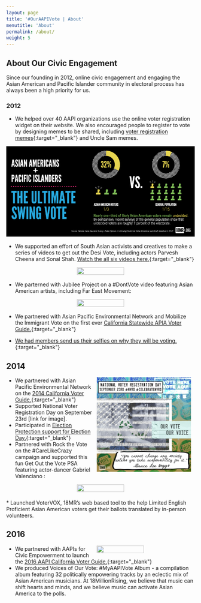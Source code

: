 ```yaml
---
layout: page
title: '#OurAAPIVote | About'
menutitle: 'About'
permalink: /about/
weight: 5
---
```


## About Our Civic Engagement

Since our founding in 2012, online civic engagement and engaging the Asian American and Pacific Islander community in electoral process has always been a high priority for us. 

### 2012

* We helped over 40 AAPI organizations use the online voter registration widget on their website. We also encouraged people to register to vote by designing memes to be shared, including [voter registration memes](https://www.facebook.com/pg/18MillionRising.org/photos/?tab=album&album_id=479486912082887){:target="_blank"} and Uncle Sam memes. 

![](/static/images/about_ce.png)


* We supported an effort of South Asian activists and creatives to make a series of videos to get out the Desi Vote, including actors Parvesh Cheena and Sonal Shah.
[Watch the all six videos here.](https://www.youtube.com/playlist?list=PLZAjHgvG7Uo0dCCyMbRQ8zZUBz98q43_0){:target="_blank"} 

<center><a href="http://www.youtube.com/watch?v=gim3PgnHc3s" target="_blank"> <img src="http://img.youtube.com/vi/gim3PgnHc3s/0.jpg" width="50%;" height="50%;"> </a> </center>


* We parterned with Jubilee Project on a #DontVote video featuring Asian American artists, including Far East Movement: 

<center><a href="http://www.youtube.com/watch?v=-Y86Pg1Esd0" target="_blank"> <img src="http://img.youtube.com/vi/-Y86Pg1Esd0/0.jpg" width="50%;" height="50%;"> </a> </center>


* We partnered with Asian Pacific Environmental Network and Mobilize the Immigrant Vote on the first ever [California Statewide APIA Voter Guide.](https://www.facebook.com/pg/18MillionRising.org/photos/?tab=album&album_id=485847728113472){:target="_blank"} 

* [We had members send us their selfies on why they will be voting.](https://www.facebook.com/media/set/?set=a.490668144298097&type=1&l=d9d048cbc6){:target="_blank"}  

## 2014

<img style="float: right;" hspace="10" width="50%;" height="50%" src="/static/images/featured/about_nat_voter_reg.jpg">

* We partnered with Asian Pacific Environmental Network on the [2014 California Voter Guide.](https://www.facebook.com/media/set/?set=a.848216351876606&type=1&l=15b3a49cb5){:target="_blank"} 
* Supported National Voter Registration Day on September 23rd [link for image].
* Participated in [Election Protection support for Election Day.](https://www.facebook.com/18MillionRising.org/photos/a.474465015918410/854586757906232/?type=3&theater){:target="_blank"} 
* Partnered with Rock the Vote on the #CareLikeCrazy campaign and supported this fun Get Out the Vote PSA featuring actor-dancer Gabriel Valenciano : 

<center><a href="http://www.youtube.com/watch?v=1g30sHkc128" target="_blank"> <img src="http://img.youtube.com/vi/1g30sHkc128/0.jpg" width="50%;" height="50%;"> </a> </center>
<br>
* Launched VoterVOX, 18MR’s web based tool to the help Limited English Proficient Asian American voters get their ballots translated by in-person volunteers. 

<br>


## 2016

<a href="http://www.youtube.com/watch?v=1A0Hxe-aFtM" target="_blank"> <img style="float: right;" hspace="10" width="50%;" height="50%" src="http://img.youtube.com/vi/1A0Hxe-aFtM/0.jpg"> </a> 

* We partnered with AAPIs for Civic Empowerment to launch the [2016 AAPI California Voter Guide.](https://www.facebook.com/media/set/?set=a.1289407024424201&type=1&l=6eaf0d0e7f){:target="_blank"}  
* We produced Voices of Our Vote: #MyAAPIVote Album - a compilation album featuring 32 politically empowering tracks by an eclectic mix of Asian American musicians. At 18MillionRising, we believe that music can shift hearts and minds, and we believe music can activate Asian America to the polls. 
		